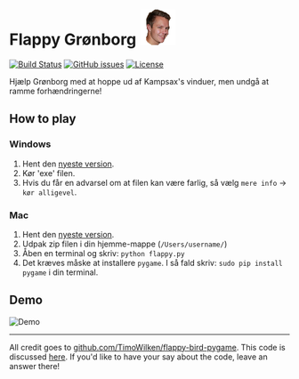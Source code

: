 # Flappy Grønborg ![Hr. Grønborg](https://raw.githubusercontent.com/NicolaiSoeborg/flappy-Gr-nborg/master/images/bird_wing_up.png)

[![Build Status](https://travis-ci.org/NicolaiSoeborg/flappy-Gr-nborg.svg?branch=master)](https://travis-ci.org/NicolaiSoeborg/flappy-Gr-nborg)
[![GitHub issues](https://img.shields.io/github/issues/NicolaiSoeborg/flappy-Gr-nborg.svg)](/issues)
[![License](https://img.shields.io/badge/license-MIT-blue.svg)](https://raw.githubusercontent.com/NicolaiSoeborg/flappy-Gr-nborg/master/LICENSE)

Hjælp Grønborg med at hoppe ud af Kampsax's vinduer, men undgå at ramme forhændringerne!

## How to play

### Windows
  1. Hent den [nyeste version][release].
  2. Kør 'exe' filen.
  3. Hvis du får en advarsel om at filen kan være farlig, så vælg `mere info` -> `kør alligevel`.

### Mac
  1. Hent den [nyeste version][release].
  2. Udpak zip filen i din hjemme-mappe (`/Users/username/`)
  3. Åben en terminal og skriv: `python flappy.py`
  4. Det kræves måske at installere `pygame`. I så fald skriv: `sudo pip install pygame` i din terminal.

[release]: https://github.com/NicolaiSoeborg/flappy-Gr-nborg/releases


## Demo

![Demo](demo.gif "Demo: Playing Flappy Grønborg")

---
All credit goes to [github.com/TimoWilken/flappy-bird-pygame](https://github.com/TimoWilken/flappy-bird-pygame).
This code is discussed [here][codereview]. If you'd like to have your say about the code, leave an answer there!

[codereview]: http://codereview.stackexchange.com/questions/61477/teaching-a-programming-class-is-my-example-game-well-written
